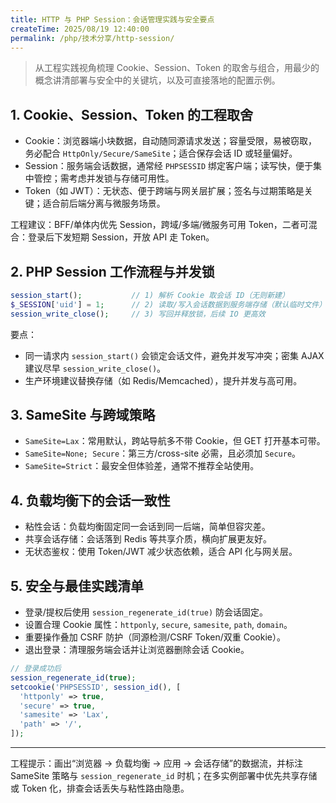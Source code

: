 ```yaml
---
title: HTTP 与 PHP Session：会话管理实践与安全要点
createTime: 2025/08/19 12:40:00
permalink: /php/技术分享/http-session/
---
```

> 从工程实践视角梳理 Cookie、Session、Token 的取舍与组合，用最少的概念讲清部署与安全中的关键坑，以及可直接落地的配置示例。

## 1. Cookie、Session、Token 的工程取舍

- Cookie：浏览器端小块数据，自动随同源请求发送；容量受限，易被窃取，务必配合 `HttpOnly/Secure/SameSite`；适合保存会话 ID 或轻量偏好。
- Session：服务端会话数据，通常经 `PHPSESSID` 绑定客户端；读写快，便于集中管控；需考虑并发锁与存储可用性。
- Token（如 JWT）：无状态、便于跨端与网关层扩展；签名与过期策略是关键；适合前后端分离与微服务场景。

工程建议：BFF/单体内优先 Session，跨域/多端/微服务可用 Token，二者可混合：登录后下发短期 Session，开放 API 走 Token。

## 2. PHP Session 工作流程与并发锁

```php
session_start();           // 1) 解析 Cookie 取会话 ID（无则新建）
$_SESSION['uid'] = 1;      // 2) 读取/写入会话数据到服务端存储（默认临时文件）
session_write_close();     // 3) 写回并释放锁，后续 IO 更高效
```

要点：

- 同一请求内 `session_start()` 会锁定会话文件，避免并发写冲突；密集 AJAX 建议尽早 `session_write_close()`。
- 生产环境建议替换存储（如 Redis/Memcached），提升并发与高可用。

## 3. SameSite 与跨域策略

- `SameSite=Lax`：常用默认，跨站导航多不带 Cookie，但 GET 打开基本可带。
- `SameSite=None; Secure`：第三方/cross-site 必需，且必须加 `Secure`。
- `SameSite=Strict`：最安全但体验差，通常不推荐全站使用。

## 4. 负载均衡下的会话一致性

- 粘性会话：负载均衡固定同一会话到同一后端，简单但容灾差。
- 共享会话存储：会话落到 Redis 等共享介质，横向扩展更友好。
- 无状态鉴权：使用 Token/JWT 减少状态依赖，适合 API 化与网关层。

## 5. 安全与最佳实践清单

- 登录/提权后使用 `session_regenerate_id(true)` 防会话固定。
- 设置合理 Cookie 属性：`httponly`, `secure`, `samesite`, `path`, `domain`。
- 重要操作叠加 CSRF 防护（同源检测/CSRF Token/双重 Cookie）。
- 退出登录：清理服务端会话并让浏览器删除会话 Cookie。

```php
// 登录成功后
session_regenerate_id(true);
setcookie('PHPSESSID', session_id(), [
  'httponly' => true,
  'secure' => true,
  'samesite' => 'Lax',
  'path' => '/',
]);
```

---

工程提示：画出“浏览器 → 负载均衡 → 应用 → 会话存储”的数据流，并标注 SameSite 策略与 `session_regenerate_id` 时机；在多实例部署中优先共享存储或 Token 化，排查会话丢失与粘性路由隐患。
